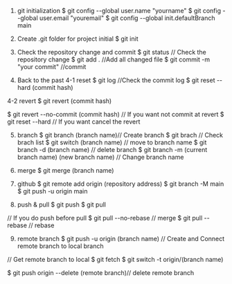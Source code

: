 1. git initialization
$ git config --global user.name "yourname"
$ git config --global user.email "youremail"
$ git config --global init.defaultBranch main

2. Create .git folder for project initial
$ git init

3. Check the repository change and commit
$ git status // Check the repository change
$ git add . //Add all changed file
$ git commit -m "your commit" //commit

4. Back to the past
4-1 reset
$ git log //Check the commit log 
$ git reset --hard (commit hash)

4-2 revert
$ git revert (commit hash)

$ git revert --no-commit (commit hash) // If you want not commit at revert
$ git reset --hard // If you want cancel the revert

5. branch
$ git branch (branch name)// Create branch
$ git brach // Check brach list
$ git switch (branch name) // move to branch name
$ git branch -d (branch name) // delete branch
$ git branch -m (current branch name) (new branch name) // Change branch name

6. merge
$ git merge (branch name)

7. github
$ git remote add origin (repository address)
$ git branch -M main
$ git push -u origin main

8. push & pull
$ git push
$ git pull

// If you do push before pull 
$ git pull --no-rebase // merge
$ git pull --rebase // rebase

9. remote branch
$ git push -u origin (branch name) // Create and Connect remote branch to local branch

// Get remote branch to local
$ git fetch
$ git switch -t origin/(branch name)

$ git push origin --delete (remote branch)// delete remote branch
